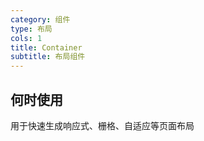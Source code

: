 ```yaml
---
category: 组件
type: 布局
cols: 1
title: Container
subtitle: 布局组件
---
```



## 何时使用
用于快速生成响应式、栅格、自适应等页面布局
